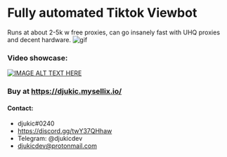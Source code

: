 # Fully automated Tiktok Viewbot
Runs at about 2-5k w free proxies, can go insanely fast with UHQ proxies and decent hardware.
![gif](main.gif)

### Video showcase:
[![IMAGE ALT TEXT HERE](https://img.youtube.com/vi/bED-4yyWd2I/0.jpg)](https://www.youtube.com/watch?v=bED-4yyWd2I)

### Buy at https://djukic.mysellix.io/


#### Contact:
* djukic#0240
* https://discord.gg/twY37QHhaw
* Telegram: @djukicdev
* djukicdev@protonmail.com
